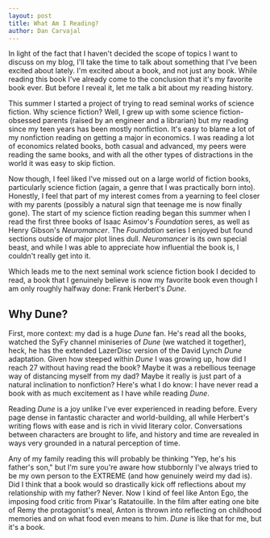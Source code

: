 ```yaml
---
layout: post
title: What Am I Reading?
author: Dan Carvajal
---
```

In light of the fact that I haven't decided the scope of topics I want to discuss on my blog, I'll take the time to talk about something that I've been excited about lately. I'm excited about a book, and not just any book. While reading this book I've already come to the conclusion that it's my favorite book ever. But before I reveal it, let me talk a bit about my reading history.

This summer I started a project of trying to read seminal works of science fiction. Why science fiction? Well, I grew up with some science fiction-obsessed parents (raised by an engineer and a librarian) but my reading since my teen years has been mostly nonfiction. It's easy to blame a lot of my nonfiction reading on getting a major in economics. I was reading a lot of economics related books, both casual and advanced, my peers were reading the same books, and with all the other types of distractions in the world it was easy to skip fiction.

Now though, I feel liked I've missed out on a large world of fiction books, particularly science fiction (again, a genre that I was practically born into). Honestly, I feel that part of my interest comes from a yearning to feel closer with my parents (possibly a natural sign that teenage me is now finally gone). The start of my science fiction reading began this summer when I read the first three books of Isaac Asimov's *Foundation* seres, as well as Henry Gibson's *Neuromancer*. The *Foundation* series I enjoyed but found sections outside of major plot lines dull. *Neuromancer* is its own special beast, and while I was able to appreciate how influential the book is, I couldn't really get into it.

Which leads me to the next seminal work science fiction book I decided to read, a book that I genuinely believe is now my favorite book even though I am only roughly halfway done: Frank Herbert's *Dune*.

## Why Dune?

First, more context: my dad is a huge *Dune* fan. He's read all the books, watched the SyFy channel miniseries of *Dune* (we watched it together), heck, he has the extended LazerDisc version of the David Lynch *Dune* adaptation. Given how steeped within *Dune* I was growing up, how did I reach 27 without having read the book? Maybe it was a rebellious teenage way of distancing myself from my dad? Maybe it really is just part of a natural inclination to nonfiction? Here's what I do know: I have never read a book with as much excitement as I have while reading *Dune*.

Reading *Dune* is a joy unlike I've ever experienced in reading before. Every page dense in fantastic character and world-building, all while Herbert's writing flows with ease and is rich in vivid literary color. Conversations between characters are brought to life, and history and time are revealed in ways very grounded in a natural perception of time.

Any of my family reading this will probably be thinking "Yep, he's his father's son," but I'm sure you're aware how stubbornly I've always tried to be my own person to the EXTREME (and how genuinely weird my dad is). Did I think that a book would so drastically kick off reflections about my relationship with my father? Never. Now I kind of feel like Anton Ego, the imposing food critic from Pixar's Ratatouille. In the film after eating one bite of Remy the protagonist's meal, Anton is thrown into reflecting on childhood memories and on what food even means to him. *Dune* is like that for me, but it's a book.
